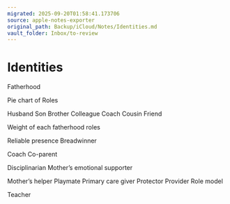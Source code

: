```yaml
---
migrated: 2025-09-20T01:58:41.173706
source: apple-notes-exporter
original_path: Backup/iCloud/Notes/Identities.md
vault_folder: Inbox/to-review
---
```

# Identities

Fatherhood

Pie chart of Roles

Husband
Son
Brother
Colleague
Coach
Cousin
Friend 

Weight of each fatherhood roles

Reliable presence
Breadwinner

Coach 
Co-parent

Disciplinarian 
Mother’s emotional supporter 

Mother’s helper
Playmate
Primary care giver
Protector
Provider 
Role model

Teacher
